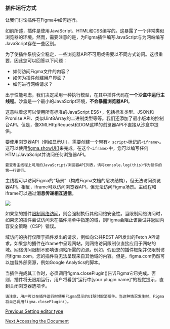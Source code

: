 ### 插件运行方式

让我们讨论插件在Figma中如何运行。

如前所述，插件是使用JavaScript、HTML和CSS编写的。这暴露了一个非常类似浏览器的环境。然而，需要注意的是，为Figma插件编写JavaScript与为网站编写JavaScript存在一些区别。

为了使插件系统安全稳定，一些浏览器API不可用或需要以不同方式访问。这很重要，因此您可以回答以下问题：

* 如何访问Figma文件的内容？
* 如何为插件创建用户界面？
* 如何进行网络请求？

出于性能考虑，我们决定采用一种执行模型，在其中插件代码在**一个沙盒中运行主线程**。沙盒是一个最小的JavaScript环境，**不会暴露浏览器API**。

这意味着您可以使用所有标准的JavaScript ES6+，包括标准类型、JSON和Promise API、类似Uint8Array的二进制类型等等。我们还添加了最小版本的控制台API。但是，像XMLHttpRequest和DOM这样的浏览器API不直接从沙盒中提供。

要使用浏览器API（例如显示UI），需要创建一个带有`< script>`标记的`<iframe>`。这可以使用[figma.showUI()](https://www.figma.com/plugin-docs/creating-ui/)来完成。在这个`<iframe>`中，您可以编写任何HTML/JavaScript并访问任何浏览器API。

```
要查看主线程上可用的JavaScript/浏览器API列表，请将console.log(this)作为插件的第一行运行。
```

主线程可以访问Figma的“场景”（构成Figma文档的层次结构），但无法访问浏览器API。相反，iframe可以访问浏览器API，但无法访问Figma场景。主线程和iframe可以通过**消息传递相互通信**。

![](https://static.figma.com/uploads/04c4c6293fce2a7fe67bccd385ee5ab998705780)

如果您的插件[限制网络访问](https://www.figma.com/plugin-docs/manifest/#networkaccess)，则会强制执行其他网络安全性。当限制网络访问时，如果您的插件尝试访问未在插件清单中指定的域，则Figma会阻止该尝试并返回内容安全策略（CSP）错误。

域访问的执行仅限于插件发出的请求，例如向公共REST API发出的Fetch API请求。如果您的插件在iframe中呈现网站，则网络访问限制仅直接应用于网站的域。网络访问限制不影响该网站所需的资源。例如，假设您的插件框架并仅限制访问figma.com。您的插件将无法呈现来自其他域的内容。但是，figma.com仍然可以加载外部资源，例如Google Analytics的脚本。

当插件完成其工作时，必须调用figma.closePlugin()告诉Figma它已完成。否则，插件将无限期运行，用户将看到“运行中[your plugin name]”的视觉提示，直到关闭浏览器选项卡。

```
请注意，用户可以在插件运行时使用Figma显示的UI随时取消插件。当这种情况发生时，Figma将自己调用figma.closePlugin()。
```


[Previous
Setting editor type](https://www.figma.com/plugin-docs/setting-editor-type/)

[Next
Accessing the Document](https://www.figma.com/plugin-docs/accessing-document/)
